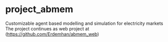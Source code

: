 # project_abmem
Customizable agent based modelling and simulation for electricity markets
The project continues as web project at (https://github.com/Erdemhan/abmem_web)

